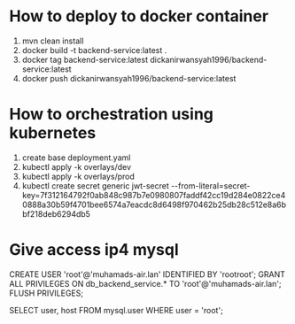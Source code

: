 # How to deploy to docker container
1. mvn clean install
2. docker build -t backend-service:latest .
3. docker tag backend-service:latest dickanirwansyah1996/backend-service:latest
4. docker push dickanirwansyah1996/backend-service:latest

# How to orchestration using kubernetes
1. create base deployment.yaml
2. kubectl apply -k overlays/dev
3. kubectl apply -k overlays/prod
4. kubectl create secret generic jwt-secret --from-literal=secret-key=7f312164792f0ab848c987b7e0980807faddf42cc19d284e0822ce40888a30b59f4701bee6574a7eacdc8d6498f970462b25db28c512e8a6bbf218deb6294db5

# Give access ip4 mysql
CREATE USER 'root'@'muhamads-air.lan' IDENTIFIED BY 'rootroot';
GRANT ALL PRIVILEGES ON db_backend_service.* TO 'root'@'muhamads-air.lan';
FLUSH PRIVILEGES;

SELECT user, host FROM mysql.user WHERE user = 'root';
